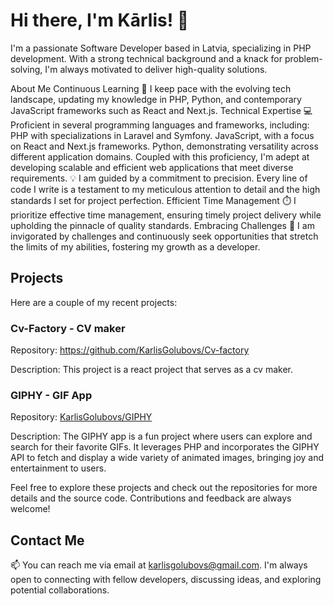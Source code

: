 # Hi there, I'm Kārlis! 👋

I'm a passionate Software Developer based in Latvia, specializing in PHP development. With a strong technical background and a knack for problem-solving, I'm always motivated to deliver high-quality solutions. 


About Me
Continuous Learning
 🌱 I keep pace with the evolving tech landscape, updating my knowledge in PHP, Python, and contemporary JavaScript frameworks such as React and Next.js.
 Technical Expertise
 💻 Proficient in several programming languages and frameworks, including:
 PHP with specializations in Laravel and Symfony.
 JavaScript, with a focus on React and Next.js frameworks.
 Python, demonstrating versatility across different application domains.
 Coupled with this proficiency, I'm adept at developing scalable and efficient web applications that meet diverse requirements.
 💡 I am guided by a commitment to precision. Every line of code I write is a testament to my meticulous attention to detail and the high standards I set for project perfection.
Efficient Time Management
⏱️ I prioritize effective time management, ensuring timely project delivery while upholding the pinnacle of quality standards.
Embracing Challenges
🚀 I am invigorated by challenges and continuously seek opportunities that stretch the limits of my abilities, fostering my growth as a developer.
## Projects

Here are a couple of my recent projects:
### Cv-Factory - CV maker
Repository: https://github.com/KarlisGolubovs/Cv-factory

Description: This project is a react project that serves as a cv maker.

### GIPHY - GIF App
Repository: [KarlisGolubovs/GIPHY](https://github.com/KarlisGolubovs/GIPHY)

Description: The GIPHY app is a fun project where users can explore and search for their favorite GIFs. It leverages PHP and incorporates the GIPHY API to fetch and display a wide variety of animated images, bringing joy and entertainment to users.

Feel free to explore these projects and check out the repositories for more details and the source code. Contributions and feedback are always welcome!

## Contact Me

📫 You can reach me via email at [karlisgolubovs@gmail.com](mailto:karlisgolubovs@gmail.com). I'm always open to connecting with fellow developers, discussing ideas, and exploring potential collaborations.

